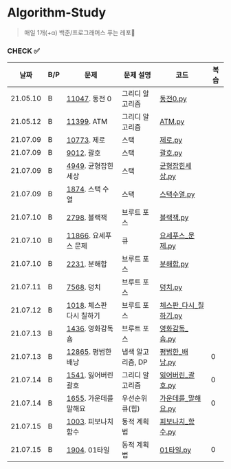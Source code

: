 # Algorithm-Study

> 매일 1개(+α) 백준/프로그래머스 푸는 레포🐢   


### CHECK ✅
|날짜|B/P|문제|문제 설명|코드|복습|
|---|---|---|---|---|---|
|21.05.10|B|[11047](https://www.acmicpc.net/problem/11047). 동전 0|그리디 알고리즘|[동전0.py](./B-11047/동전0.py)|
|21.05.12|B|[11399](https://www.acmicpc.net/problem/11399). ATM|그리디 알고리즘|[ATM.py](./B-11399/ATM.py)|
|21.07.09|B|[10773](https://www.acmicpc.net/problem/10773). 제로|스택|[제로.py](B-10773/제로.py)|
|21.07.09|B|[9012](https://www.acmicpc.net/problem/9012). 괄호|스택|[괄호.py](B-9012/괄호.py)|
|21.07.09|B|[4949](https://www.acmicpc.net/problem/4949). 균형잡힌 세상|스택|[균형잡힌세상.py](B-4949/균형잡힌세상.py)|
|21.07.09|B|[1874](https://www.acmicpc.net/problem/1874). 스택 수열|스택|[스택수열.py](B-1874/스택수열_2.py)|
|21.07.10|B|[2798](https://www.acmicpc.net/problem/2798). 블랙잭|브루트 포스|[블랙잭.py](B-2798/블랙잭.py)|
|21.07.10|B|[11866](https://www.acmicpc.net/problem/11866). 요세푸스 문제|큐|[요세푸스_문제.py](B-11866/요세푸스_문제.py)|
|21.07.10|B|[2231](https://www.acmicpc.net/problem/2231). 분해합|브루트 포스|[분해합.py](B-2231/분해합.py)|
|21.07.11|B|[7568](https://www.acmicpc.net/problem/7568). 덩치|브루트 포스|[덩치.py](B-7568/덩치.py)|
|21.07.12|B|[1018](https://www.acmicpc.net/problem/1018). 체스판 다시 칠하기|브루트 포스|[체스판_다시_칠하기.py](B-1018/체스판_다시_칠하기.py)|
|21.07.13|B|[1436](https://www.acmicpc.net/problem/1436). 영화감독 숌|브루트 포스|[영화감독_숌.py](B-1436/영화감독_숌.py)|
|21.07.13|B|[12865](https://www.acmicpc.net/problem/12865). 평범한 배낭|냅색 알고리즘, DP|[평범한_배낭.py](B-12865/평범한_배낭.py)|0|
|21.07.14|B|[1541](https://www.acmicpc.net/problem/1541). 잃어버린 괄호|그리디 알고리즘|[잃어버린_괄호.py](B-1541/잃어버린_괄호.py)|0|
|21.07.14|B|[1655](https://www.acmicpc.net/problem/1655). 가운데를 말해요|우선순위 큐(힙)|[가운데를_말해요.py](B-1655/가운데를_말해요.py)|0|
|21.07.15|B|[1003](https://www.acmicpc.net/problem/1003). 피보나치 함수|동적 계획법|[피보나치_함수.py](B-1003/피보나치_함수.py)|
|21.07.15|B|[1904](https://www.acmicpc.net/problem/1904). 01타일|동적 계획법|[01타일.py](B-1904/01타일.py)|0|